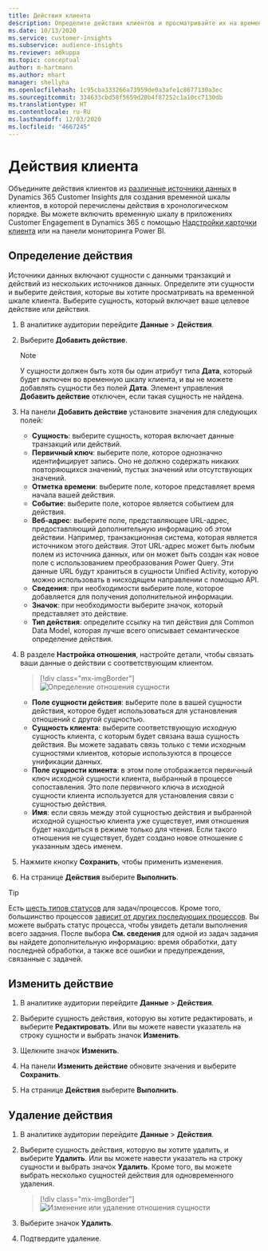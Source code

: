 ```yaml
---
title: Действия клиента
description: Определите действия клиентов и просматривайте их на временной шкале клиентов.
ms.date: 10/13/2020
ms.service: customer-insights
ms.subservice: audience-insights
ms.reviewer: adkuppa
ms.topic: conceptual
author: m-hartmann
ms.author: mhart
manager: shellyha
ms.openlocfilehash: 1c95cba333266a73959de0a3afe1c8677130a3ec
ms.sourcegitcommit: 334633cbd58f5659d20b4f87252c1a10cc7130db
ms.translationtype: HT
ms.contentlocale: ru-RU
ms.lasthandoff: 12/03/2020
ms.locfileid: "4667245"
---
```

# <a name="customer-activities"></a>Действия клиента

Объедините действия клиентов из [различные источники данных](data-sources.md) в Dynamics 365 Customer Insights для создания временной шкалы клиентов, в которой перечислены действия в хронологическом порядке. Вы можете включить временную шкалу в приложениях Customer Engagement в Dynamics 365 с помощью [Надстройки карточки клиента](customer-card-add-in.md) или на панели мониторинга Power BI.

## <a name="define-an-activity"></a>Определение действия

Источники данных включают сущности с данными транзакций и действий из нескольких источников данных. Определите эти сущности и выберите действия, которые вы хотите просматривать на временной шкале клиента. Выберите сущность, который включает ваше целевое действие или действия.

1. В аналитике аудитории перейдите **Данные** > **Действия**.

1. Выберите **Добавить действие**.

   > [!NOTE]
   > У сущности должен быть хотя бы один атрибут типа **Дата**, который будет включен во временную шкалу клиента, и вы не можете добавлять сущности без полей **Дата**. Элемент управления **Добавить действие** отключен, если такая сущность не найдена.

1. На панели **Добавить действие** установите значения для следующих полей:

   - **Сущность**: выберите сущность, которая включает данные транзакций или действий.
   - **Первичный ключ**: выберите поле, которое однозначно идентифицирует запись. Оно не должно содержать никаких повторяющихся значений, пустых значений или отсутствующих значений.
   - **Отметка времени**: выберите поле, которое представляет время начала вашей действия.
   - **Событие**: выберите поле, которое является событием для действия.
   - **Веб-адрес**: выберите поле, представляющее URL-адрес, предоставляющий дополнительную информацию об этом действии. Например, транзакционная система, которая является источником этого действия. Этот URL-адрес может быть любым полем из источника данных, или он может быть создан как новое поле с использованием преобразования Power Query. Эти данные URL будут храниться в сущности Unified Activity, которую можно использовать в нисходящем направлении с помощью API.
   - **Сведения**: при необходимости выберите поле, которое добавляется для получения дополнительной информации.
   - **Значок**: при необходимости выберите значок, который представляет это действие.
   - **Тип действия**: определите ссылку на тип действия для Common Data Model, которая лучше всего описывает семантическое определение действия.

1. В разделе **Настройка отношения**, настройте детали, чтобы связать ваши данные о действии с соответствующим клиентом.

   > [!div class="mx-imgBorder"]
   > ![Определение отношения сущности](media/activities-entities-define.png "Определение отношения сущности")

    - **Поле сущности действия**: выберите поле в вашей сущности действия, которое будет использоваться для установления отношений с другой сущностью.
    - **Сущность клиента**: выберите соответствующую исходную сущность клиента, с которым будет связана ваша сущность действия. Вы можете задавать связь только с теми исходным сущностями клиентов, которые используются в процессе унификации данных.
    - **Поле сущности клиента**: в этом поле отображается первичный ключ исходной сущности клиента, выбранный в процессе сопоставления. Это поле первичного ключа в исходной сущности клиента используется для установления связи с сущностью действия.
    - **Имя**: если связь между этой сущностью действия и выбранной исходной сущностью клиента уже существует, имя отношения будет находиться в режиме только для чтения. Если такого отношения не существует, будет создано новое отношение с указанным здесь именем.

1. Нажмите кнопку **Сохранить**, чтобы применить изменения.

1. На странице **Действия** выберите **Выполнить**.

> [!TIP]
> Есть [шесть типов статусов](system.md#status-types) для задач/процессов. Кроме того, большинство процессов [зависит от других последующих процессов](system.md#refresh-policies). Вы можете выбрать статус процесса, чтобы увидеть детали выполнения всего задания. После выбора **См. сведения** для одной из задач задания вы найдете дополнительную информацию: время обработки, дату последней обработки, а также все ошибки и предупреждения, связанные с задачей.

## <a name="edit-an-activity"></a>Изменить действие

1. В аналитике аудитории перейдите **Данные** > **Действия**.

2. Выберите сущность действия, которую вы хотите редактировать, и выберите **Редактировать**. Или вы можете навести указатель на строку сущности и выбрать значок **Изменить**.

3. Щелкните значок **Изменить**.

4. На панели **Изменить действие** обновите значения и выберите **Сохранить**.

5. На странице **Действия** выберите **Выполнить**.

## <a name="delete-an-activity"></a>Удаление действия

1. В аналитике аудитории перейдите **Данные** > **Действия**.

2. Выберите сущность действия, которую вы хотите удалить, и выберите **Удалить**. Или вы можете навести указатель на строку сущности и выбрать значок **Удалить**. Кроме того, вы можете выбрать несколько сущностей действия для одновременного удаления.
   > [!div class="mx-imgBorder"]
   > ![Изменение или удаление отношения сущности](media/activities-entities-edit-delete.png "Изменение или удаление отношения сущности")

3. Выберите значок **Удалить**.

4. Подтвердите удаление.
